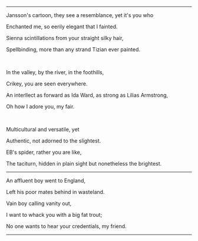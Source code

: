 --------------------------------------------------------

Jansson's cartoon, they see a resemblance, yet it's you who

Enchanted me, so eerily elegant that I fainted.

Sienna scintillations from your straight silky hair,

Spellbinding, more than any strand Tizian ever painted.

<br>

In the valley, by the river, in the foothills,

Crikey, you are seen everywhere.

An interllect as forward as Ida Ward, as strong as Lilias Armstrong,

Oh how I adore you, my fair.

<br>

Multicultural and versatile, yet

Authentic, not adorned to the slightest.

EB's spider, rather you are like,

The taciturn, hidden in plain sight but nonetheless the brightest.

--------------------------------------------------------

An affluent boy went to England,

Left his poor mates behind in wasteland.

Vain boy calling vanity out,

I want to whack you with a big fat trout;

No one wants to hear your credentials, my friend.

--------------------------------------------------------
